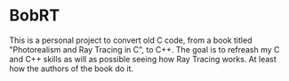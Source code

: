 # BobRT

This is a personal project to convert old C code, from a book titled "Photorealism and Ray Tracing in C", to C++.
The goal is to refreash my C and C++ skills as will as possible seeing how Ray Tracing works.  At least how the authors
of the book do it.
